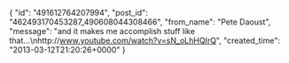  {
   "id": "491612764207994",
   "post_id": "462493170453287_490608044308466",
   "from_name": "Pete Daoust",
   "message": "and it makes me accomplish stuff like that...\nhttp://www.youtube.com/watch?v=sN_oLhHQIrQ",
   "created_time": "2013-03-12T21:20:26+0000"
 }

